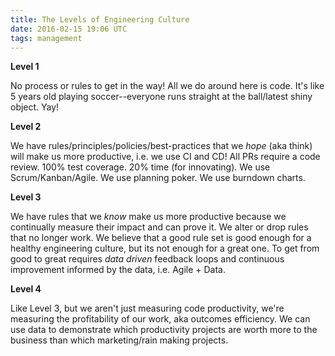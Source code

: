 ```yaml
---
title: The Levels of Engineering Culture
date: 2016-02-15 19:06 UTC
tags: management
---
```


**Level 1**

No process or rules to get in the way! All we do around here is code. It's like
5 years old playing soccer--everyone runs straight at the ball/latest shiny
object. Yay!

**Level 2**

We have rules/principles/policies/best-practices that we *hope* (aka think) will
make us more productive, i.e. we use CI and CD! All PRs require a code review.
100% test coverage. 20% time (for innovating). We use Scrum/Kanban/Agile. We use
planning poker. We use burndown charts.

**Level 3**

We have rules that we *know* make us more productive because we continually
measure their impact and can prove it. We alter or drop rules that no longer
work. We believe that a good rule set is good enough for a healthy engineering
culture, but its not enough for a great one. To get from good to great requires
*data driven* feedback loops and continuous improvement informed by the data,
i.e. Agile + Data.

**Level 4**

Like Level 3, but we aren't just measuring code productivity, we're measuring
the profitability of our work, aka outcomes efficiency. We can use data to
demonstrate which productivity projects are worth more to the business than
which marketing/rain making projects.

